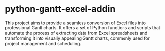 # python-gantt-excel-addin
 This project aims to provide a seamless conversion of Excel files into professional Gantt charts. It offers a set of Python functions and scripts that automate the process of extracting data from Excel spreadsheets and transforming it into visually appealing Gantt charts, commonly used for project management and scheduling.
